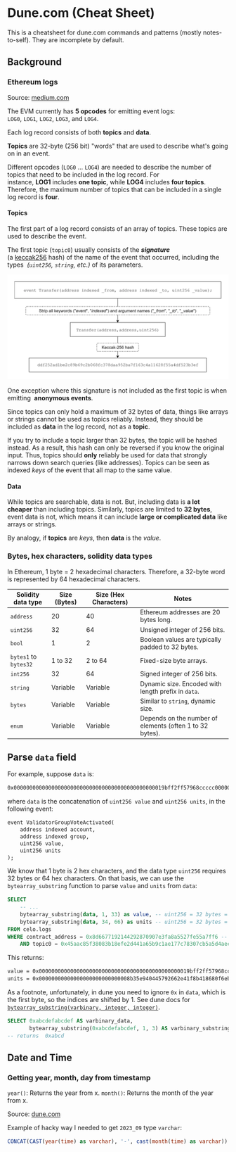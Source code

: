 # Dune.com (Cheat Sheet)

This is a cheatsheet for dune.com commands and patterns (mostly notes-to-self). They are incomplete by default.

## Background

### Ethereum logs

Source: [medium.com][1]

The EVM currently has **5 opcodes** for emitting event logs: 
`LOG0`, `LOG1`, `LOG2`, `LOG3`, and `LOG4`.

Each log record consists of both **topics** and **data**. 

**Topics** are 32-byte (256 bit) "words" that are used to describe what's going on in an event.

Different opcodes (`LOG0` ... `LOG4`) are needed to describe the number of topics 
that need to be included in the log record. For instance, **LOG1** includes **one topic**, while **LOG4** includes **four topics**. Therefore, the maximum number of topics that can be 
included in a single log record is **four**.

#### Topics

The first part of a log record consists of an array of topics. These topics are used to describe 
the event. 

The first topic (`topic0`) usually consists of the ***signature*** 
(a [keccak256][2] hash) of the name of the event that occurred, including the types 
*(`uint256`, `string`, etc.)* of its parameters. 

<img width="650" src="assets/image/event-signature-hash.png">

One exception where this signature is not included as the first topic is when emitting 
**anonymous events**. 

Since topics can only hold a maximum of 32 bytes of data, things like arrays or strings cannot be 
used as topics reliably. Instead, they should be included as **data** in the log record, 
not as a **topic**. 

If you try to include a topic larger than 32 bytes, the topic will be hashed instead. 
As a result, this hash can only be reversed if you know the original input. 
Thus, topics should **only** reliably be used for data that strongly narrows down search queries 
(like addresses). Topics can be seen as indexed *keys* of the event that all map to the same value.

#### Data

While topics are searchable, data is not. But, including data is **a lot cheaper** than 
including topics. Similarly, topics are limited to **32 bytes**, event data is not, which means 
it can include **large or complicated data** like arrays or strings. 

By analogy, if **topics** are _keys_, then **data** is the _value_.

[1]: https://medium.com/mycrypto/understanding-event-logs-on-the-ethereum-blockchain-f4ae7ba50378
[2]: https://en.wikipedia.org/wiki/SHA-3

### Bytes, hex characters, solidity data types

In Ethereum, 1 byte = 2 hexadecimal characters.
Therefore, a 32-byte word is represented by 64 hexadecimal characters.


| Solidity data type  | Size (Bytes) | Size (Hex Characters) | Notes                                                   |
|----------------|--------------|-----------------------|---------------------------------------------------------|
| `address`      | 20           | 40                    | Ethereum addresses are 20 bytes long.                   |
| `uint256`      | 32           | 64                    | Unsigned integer of 256 bits.                           |
| `bool`         | 1            | 2                     | Boolean values are typically padded to 32 bytes.        |
| `bytes1` to `bytes32` | 1 to 32  | 2 to 64              | Fixed-size byte arrays.                                 |
| `int256`       | 32           | 64                    | Signed integer of 256 bits.                             |
| `string`       | Variable     | Variable              | Dynamic size. Encoded with length prefix in `data`.     |
| `bytes`        | Variable     | Variable              | Similar to `string`, dynamic size.                      |
| `enum`         | Variable     | Variable              | Depends on the number of elements (often 1 to 32 bytes).|


## Parse `data` field


For example, suppose `data` is: 

```txt
0x000000000000000000000000000000000000000000000019bff2ff57968ccccc0000000000000000000000000000008b35e940445792662e41f8b418680f6ebd
```

where `data` is the concatenation of `uint256 value` and `uint256 units`, in the following event:

```solidity
event ValidatorGroupVoteActivated(
    address indexed account,
    address indexed group,
    uint256 value,
    uint256 units
);
```

We know that 1 byte is 2 hex characters, and the data type `uint256` requires 32 bytes or 64 
hex characters. On that basis, we can use the `bytearray_substring` function to parse 
`value` and `units` from `data`:

```sql
SELECT 
    -- ...
    bytearray_substring(data, 1, 33) as value, -- uint256 = 32 bytes = 64 hex characters
    bytearray_substring(data, 34, 66) as units -- uint256 = 32 bytes = 64 hex characters
FROM celo.logs
WHERE contract_address = 0x8d6677192144292870907e3fa8a5527fe55a7ff6 -- ElectionProxy
    AND topic0 = 0x45aac85f38083b18efe2d441a65b9c1ae177c78307cb5a5d4aec8f7dbcaeabfe -- ValidatorGroupVoteActivated
```

This returns:

```txt
value = 0x000000000000000000000000000000000000000000000019bff2ff57968ccccc00
units = 0x00000000000000000000000000008b35e940445792662e41f8b418680f6ebd
```

As a footnote, unfortunately, in dune you need to ignore `0x` in `data`, which is the first byte, 
so the indices are shifted by 1. See dune docs for 
[`bytearray_substring(varbinary, integer, integer)`][3].

```sql
SELECT 0xabcdefabcdef AS varbinary_data,
       bytearray_substring(0xabcdefabcdef, 1, 3) AS varbinary_substring
-- returns  0xabcd
```

[3]: https://dune.com/docs/query/DuneSQL-reference/Functions-and-operators/varbinary/#bytearray_substring

## Date and Time

### Getting year, month, day from timestamp

`year()`: Returns the year from x.
`month()`: Returns the month of the year from x.

Source: 
[dune.com](https://dune.com/docs/query/DuneSQL-reference/Functions-and-operators/datetime/?h=year#year)

Example of hacky way I needed to get `2023_09` type `varchar`:

```sql
CONCAT(CAST(year(time) as varchar), '-', cast(month(time) as varchar)) as year_month,
```

